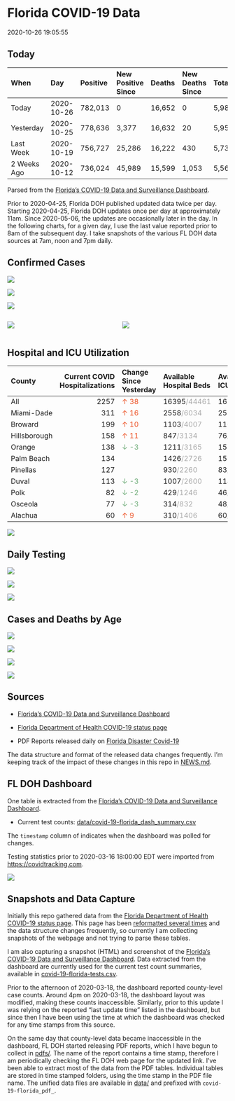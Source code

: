 Florida COVID-19 Data
================
2020-10-26 19:05:55

## Today

| When        | Day        | Positive | New Positive Since | Deaths | New Deaths Since | Total     |
| :---------- | :--------- | :------- | :----------------- | :----- | :--------------- | :-------- |
| Today       | 2020-10-26 | 782,013  | 0                  | 16,652 | 0                | 5,984,749 |
| Yesterday   | 2020-10-25 | 778,636  | 3,377              | 16,632 | 20               | 5,952,723 |
| Last Week   | 2020-10-19 | 756,727  | 25,286             | 16,222 | 430              | 5,739,283 |
| 2 Weeks Ago | 2020-10-12 | 736,024  | 45,989             | 15,599 | 1,053            | 5,567,283 |

Parsed from the [Florida’s COVID-19 Data and Surveillance
Dashboard](https://fdoh.maps.arcgis.com/apps/opsdashboard/index.html#/8d0de33f260d444c852a615dc7837c86).

Prior to 2020-04-25, Florida DOH published updated data twice per day.
Starting 2020-04-25, Florida DOH updates once per day at approximately
11am. Since 2020-05-06, the updates are occasionally later in the day.
In the following charts, for a given day, I use the last value reported
prior to 8am of the subsequent day. I take snapshots of the various FL
DOH data sources at 7am, noon and 7pm daily.

## Confirmed Cases

![](plots/covid-19-florida-daily-test-changes.png)

![](plots/covid-19-florida-deaths-by-day.png)

![](plots/covid-19-florida-county-top-6.png)

<div class="columns">

<div class="column is-full-mobile">

![](plots/covid-19-florida-testing.png)

</div>

<div class="column is-full-mobile">

![](plots/covid-19-florida-total-positive.png)

</div>

</div>

## Hospital and ICU Utilization

| County       | Current COVID Hospitalizations | Change Since Yesterday                   | Available Hospital Beds                      | Available ICU Beds                         |
| :----------- | -----------------------------: | :--------------------------------------- | :------------------------------------------- | :----------------------------------------- |
| All          |                           2257 | <span style="color: #EC4E20">↑ 38</span> | 16395<span style="color: #aaa">/44461</span> | 1658<span style="color: #aaa">/4381</span> |
| Miami-Dade   |                            311 | <span style="color: #EC4E20">↑ 16</span> | 2558<span style="color: #aaa">/6034</span>   | 257<span style="color: #aaa">/687</span>   |
| Broward      |                            199 | <span style="color: #EC4E20">↑ 10</span> | 1103<span style="color: #aaa">/4007</span>   | 110<span style="color: #aaa">/344</span>   |
| Hillsborough |                            158 | <span style="color: #EC4E20">↑ 11</span> | 847<span style="color: #aaa">/3134</span>    | 76<span style="color: #aaa">/308</span>    |
| Orange       |                            138 | <span style="color: #6BAA75">↓ -3</span> | 1211<span style="color: #aaa">/3165</span>   | 155<span style="color: #aaa">/249</span>   |
| Palm Beach   |                            134 |                                          | 1426<span style="color: #aaa">/2726</span>   | 159<span style="color: #aaa">/231</span>   |
| Pinellas     |                            127 |                                          | 930<span style="color: #aaa">/2260</span>    | 83<span style="color: #aaa">/228</span>    |
| Duval        |                            113 | <span style="color: #6BAA75">↓ -3</span> | 1007<span style="color: #aaa">/2600</span>   | 114<span style="color: #aaa">/308</span>   |
| Polk         |                             82 | <span style="color: #6BAA75">↓ -2</span> | 429<span style="color: #aaa">/1246</span>    | 46<span style="color: #aaa">/135</span>    |
| Osceola      |                             77 | <span style="color: #6BAA75">↓ -3</span> | 314<span style="color: #aaa">/832</span>     | 48<span style="color: #aaa">/75</span>     |
| Alachua      |                             60 | <span style="color: #EC4E20">↑ 9</span>  | 310<span style="color: #aaa">/1406</span>    | 60<span style="color: #aaa">/248</span>    |

![](plots/covid-19-florida-icu-usage.png)

## Daily Testing

![](plots/covid-19-florida-tests-per-case.png)

<!-- ![](plots/covid-19-florida-change-new-cases.png) -->

![](plots/covid-19-florida-tests-percent-positive.png)

![](plots/covid-19-florida-test-and-case-growth.png)

## Cases and Deaths by Age

![](plots/covid-19-florida-weekly-events-by-age.png)

![](plots/covid-19-florida-age.png)

![](plots/covid-19-florida-age-deaths.png)

![](plots/covid-19-florida-age-sex.png)

## Sources

  - [Florida’s COVID-19 Data and Surveillance
    Dashboard](https://fdoh.maps.arcgis.com/apps/opsdashboard/index.html#/8d0de33f260d444c852a615dc7837c86)

  - [Florida Department of Health COVID-19 status
    page](http://www.floridahealth.gov/diseases-and-conditions/COVID-19/)

  - PDF Reports released daily on [Florida Disaster
    Covid-19](http://www.floridahealth.gov/diseases-and-conditions/COVID-19/)

The data structure and format of the released data changes frequently.
I’m keeping track of the impact of these changes in this repo in
[NEWS.md](NEWS.md).

## FL DOH Dashboard

One table is extracted from the [Florida’s COVID-19 Data and
Surveillance
Dashboard](https://fdoh.maps.arcgis.com/apps/opsdashboard/index.html#/8d0de33f260d444c852a615dc7837c86).

  - Current test counts:
    [data/covid-19-florida\_dash\_summary.csv](data/covid-19-florida_dash_summary.csv)

The `timestamp` column of indicates when the dashboard was polled for
changes.

Testing statistics prior to 2020-03-16 18:00:00 EDT were imported from
<https://covidtracking.com>.

![](screenshots/fodh_maps_arcgis_com__apps__opsdashboard.png)

## Snapshots and Data Capture

Initially this repo gathered data from the [Florida Department of Health
COVID-19 status
page](http://www.floridahealth.gov/diseases-and-conditions/COVID-19/).
This page has been [reformatted several
times](screenshots/floridahealth_gov__diseases-and-conditions__COVID-19.png)
and the data structure changes frequently, so currently I am collecting
snapshots of the webpage and not trying to parse these tables.

I am also capturing a snapshot (HTML) and screenshot of the [Florida’s
COVID-19 Data and Surveillance
Dashboard](https://fdoh.maps.arcgis.com/apps/opsdashboard/index.html#/8d0de33f260d444c852a615dc7837c86).
Data extracted from the dashboard are currently used for the current
test count summaries, available in
[covid-19-florida-tests.csv](covid-19-florida-tests.csv).

Prior to the afternoon of 2020-03-18, the dashboard reported
county-level case counts. Around 4pm on 2020-03-18, the dashboard layout
was modified, making these counts inaccessible. Similarly, prior to this
update I was relying on the reported “last update time” listed in the
dashboard, but since then I have been using the time at which the
dashboard was checked for any time stamps from this source.

On the same day that county-level data became inaccessible in the
dashboard, FL DOH started releasing PDF reports, which I have begun to
collect in [pdfs/](pdfs/). The name of the report contains a time stamp,
therefore I am periodically checking the FL DOH web page for the updated
link. I’ve been able to extract most of the data from the PDF tables.
Individual tables are stored in time stamped folders, using the time
stamp in the PDF file name. The unified data files are available in
[data/](data/) and prefixed with `covid-19-florida_pdf_`.
